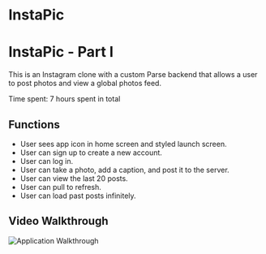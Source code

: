 # InstaPic

# InstaPic - Part I

This is an Instagram clone with a custom Parse backend that allows a user to post photos and view a global photos feed.

Time spent: 7 hours spent in total

## Functions
- User sees app icon in home screen and styled launch screen. 
- User can sign up to create a new account. 
- User can log in.
- User can take a photo, add a caption, and post it to the server. 
- User can view the last 20 posts. 
-  User can pull to refresh. 
- User can load past posts infinitely. 

## Video Walkthrough

![Application Walkthrough](instapic.gif)
